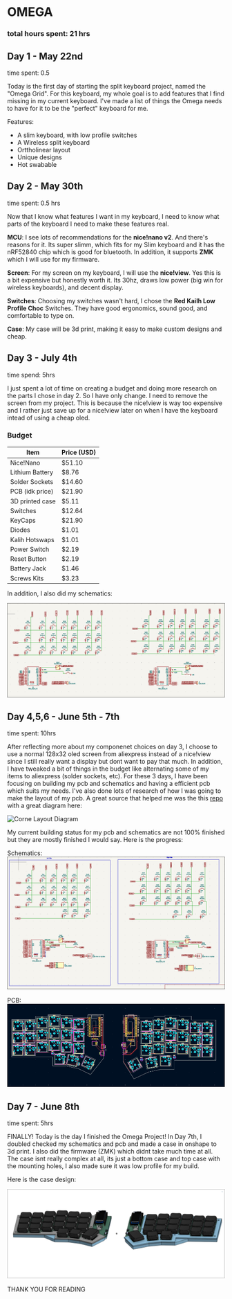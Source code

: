 # OMEGA

### total hours spent: 21 hrs

## Day 1 - May 22nd

time spent: 0.5

Today is the first day of starting the split keyboard project, named the "Omega Grid". For this keyboard, my whole goal is to add features that I find missing in my current keyboard. I've made a list of things the Omega needs to have for it to be the "perfect" keyboard for me.

Features:
* A slim keyboard, with low profile switches
* A Wireless split keyboard
* Orttholinear layout
* Unique designs
* Hot swabable

## Day 2 - May 30th

time spent: 0.5 hrs

Now that I know what features I want in my keyboard, I need to know what parts of the keyboard I need to make these features real.

**MCU**: I see lots of recommendations for the **nice!nano v2**. And there's reasons for it. Its super slimm, which fits for my Slim keyboard and it has the nRF52840 chip which is good for bluetooth. In addition, it supports **ZMK** which I will use for my firmware.

**Screen**: For my screen on my keyboard, I will use the **nice!view**. Yes this is a bit expensive but honestly worth it. Its 30hz, draws low power (big win for wireless keyboards), and decent display.

**Switches**: Choosing my switches wasn't hard, I chose the **Red Kailh Low Profile Choc** Switches. They have good ergonomics, sound good, and comfortable to type on.

**Case**: My case will be 3d print, making it easy to make custom designs and cheap.


## Day 3 - July 4th

time spend: 5hrs

I just spent a lot of time on creating a budget and doing more research on the parts I chose in day 2. So I have only change.
I need to remove the screen from my project. This is because the nice!view is way too expensive and I rather just save up for a
nice!view later on when I have the keyboard intead of using a cheap oled.


### Budget
| Item              | Price (USD) |
|-------------------|--------------|
| Nice!Nano         | $51.10       |
| Lithium Battery   | $8.76        |
| Solder Sockets    | $14.60       |
| PCB (idk price)   | $21.90       |
| 3D printed case   | $5.11        |
| Switches          | $12.64       |
| KeyCaps           | $21.90       |
| Diodes            | $1.01        |
| Kalih Hotswaps    | $1.01        |
| Power Switch      | $2.19        |
| Reset Button      | $2.19        |
| Battery Jack      | $1.46        |
| Screws Kits       | $3.23        |


In addition, I also did my schematics:

![Schematics V1](/Images/schematics.png)


## Day 4,5,6 - June 5th - 7th

time spent: 10hrs

After reflecting more about my componenet choices on day 3, I choose to use a normal 128x32 oled screen from aliexpress instead of a nice!view since I still really want a display but dont want to pay that much. In addition, I have tweaked a bit of things in the budget like alternating some of my items to aliexpress (solder sockets, etc). For these 3 days, I have been focusing on building my pcb and schematics and having a efficient pcb which suits my needs. I've also done lots of research of how I was going to make the layout of my pcb. A great source that helped me was the this [repo](https://github.com/foostan/crkbd/?tab=readme-ov-file) with a great diagram here:

![Corne Layout Diagram](https://private-user-images.githubusercontent.com/736191/290963885-87ebea53-3c5c-42a1-97b3-f9292e4dacae.png?jwt=eyJhbGciOiJIUzI1NiIsInR5cCI6IkpXVCJ9.eyJpc3MiOiJnaXRodWIuY29tIiwiYXVkIjoicmF3LmdpdGh1YnVzZXJjb250ZW50LmNvbSIsImtleSI6ImtleTUiLCJleHAiOjE3NTE5NDQ3ODAsIm5iZiI6MTc1MTk0NDQ4MCwicGF0aCI6Ii83MzYxOTEvMjkwOTYzODg1LTg3ZWJlYTUzLTNjNWMtNDJhMS05N2IzLWY5MjkyZTRkYWNhZS5wbmc_WC1BbXotQWxnb3JpdGhtPUFXUzQtSE1BQy1TSEEyNTYmWC1BbXotQ3JlZGVudGlhbD1BS0lBVkNPRFlMU0E1M1BRSzRaQSUyRjIwMjUwNzA4JTJGdXMtZWFzdC0xJTJGczMlMkZhd3M0X3JlcXVlc3QmWC1BbXotRGF0ZT0yMDI1MDcwOFQwMzE0NDBaJlgtQW16LUV4cGlyZXM9MzAwJlgtQW16LVNpZ25hdHVyZT1iNmYxNTNhZTg3MzIzNWY3N2U5NWIwNzI1ZDBiODU4YzIwODI5NGQwODRhYjk3NmFlM2Y1ODlmYmZjZmNkZGY1JlgtQW16LVNpZ25lZEhlYWRlcnM9aG9zdCJ9.usJtd24eCMEThyGRKWSeMFYYO3ZEaceI-OPpY7Z2USQ)


My current building status for my pcb and schematics are not 100% finished but they are mostly finished I would say. Here is the progress:


Schematics:
![Schematics2](./Images/schematics2.png)

PCB:
![Pcb1](./Images/pcb1.png)


## Day 7 - June 8th

time spent: 5hrs

FINALLY! Today is the day I finished the Omega Project! In Day 7th, I doubled checked my schematics and pcb and made a case in onshape to 3d print. I also did the firmware (ZMK) which didnt take much time at all. The case isnt really complex at all, its just a bottom case and top case with the mounting holes, I also made sure it was low profile for my build.

Here is the case design:

![Case](./Images/OmegaCase.png)





THANK YOU FOR READING